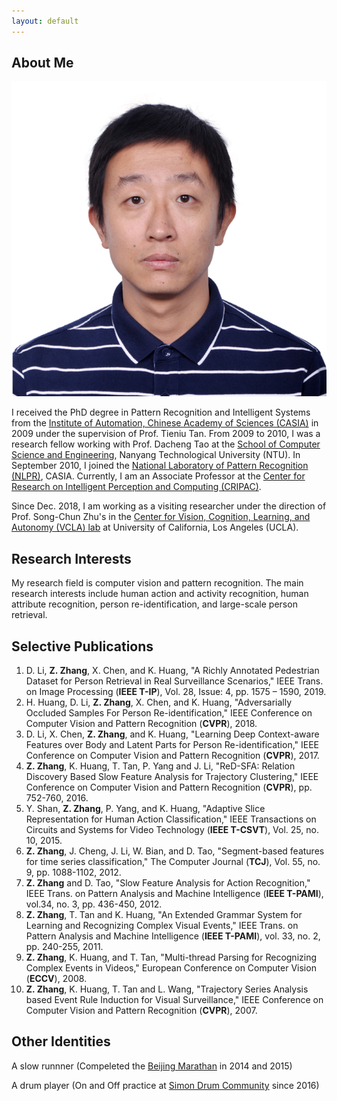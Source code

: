 ```yaml
---
layout: default
---
```


## About Me

<img class="profile-picture" src="zhangzhang.jpg">

I received the PhD degree in Pattern Recognition and Intelligent Systems from the [Institute of Automation, Chinese Academy of Sciences (CASIA)](http://www.ia.ac.cn/) in 2009 under the supervision of Prof. Tieniu Tan. From 2009 to 2010, I was a research fellow working with Prof. Dacheng Tao at the [School of Computer Science and Engineering](http://scse.ntu.edu.sg/Pages/Home.aspx), Nanyang Technological University (NTU). In September 2010, I joined the [National Laboratory of Pattern Recognition (NLPR)](http://www.nlpr.ia.ac.cn/CN/model/index.shtml), CASIA. Currently, I am an Associate Professor at the [Center for Research on Intelligent Perception and Computing (CRIPAC)](http://cripac.ia.ac.cn/). 

Since Dec. 2018, I am working as a visiting researcher under the direction of Prof. Song-Chun Zhu's in the [Center for Vision, Cognition, Learning, and Autonomy (VCLA) lab](http://vcla.stat.ucla.edu/) at University of California, Los Angeles (UCLA). 


## Research Interests

My research field is computer vision and pattern recognition. The main research interests include human action and activity recognition, human attribute recognition, person re-identification, and large-scale person retrieval.

## Selective Publications

1. D. Li, <b>Z. Zhang</b>, X. Chen, and K. Huang, "A Richly Annotated Pedestrian Dataset for Person Retrieval in Real Surveillance Scenarios," IEEE Trans. on Image Processing (<b>IEEE T-IP</b>), Vol. 28, Issue: 4, pp. 1575 – 1590, 2019. 
2. H. Huang, D. Li, <b>Z. Zhang</b>, X. Chen, and K. Huang, "Adversarially Occluded Samples For Person Re-identification," IEEE Conference on Computer Vision and Pattern Recognition (<b>CVPR</b>), 2018.
3. D. Li, X. Chen, <b>Z. Zhang</b>, and K. Huang, "Learning Deep Context-aware Features over Body and Latent Parts for Person Re-identification," IEEE Conference on Computer Vision and Pattern Recognition (<b>CVPR</b>), 2017.
4. <b>Z. Zhang</b>, K. Huang, T. Tan, P. Yang and J. Li, "ReD-SFA: Relation Discovery Based Slow Feature Analysis for Trajectory Clustering," IEEE Conference on Computer Vision and Pattern Recognition (<b>CVPR</b>), pp. 752-760, 2016.
5. Y. Shan,  <b>Z. Zhang</b>, P. Yang, and K. Huang, "Adaptive Slice Representation for Human Action Classification," IEEE Transactions on Circuits and Systems for Video Technology (<b>IEEE T-CSVT</b>), Vol. 25, no. 10, 2015.
6. <b>Z. Zhang</b>, J. Cheng, J. Li, W. Bian, and D. Tao, "Segment-based features for time series classification," The Computer Journal (<b>TCJ</b>), Vol. 55, no. 9, pp. 1088-1102, 2012.
7. <b>Z. Zhang</b> and D. Tao, "Slow Feature Analysis for Action Recognition," IEEE Trans. on Pattern Analysis and Machine Intelligence (<b>IEEE T-PAMI</b>), vol.34, no. 3, pp. 436-450, 2012.
8. <b>Z. Zhang</b>, T. Tan and K. Huang, "An Extended Grammar System for Learning and Recognizing Complex Visual Events," IEEE Trans. on Pattern Analysis and Machine Intelligence (<b>IEEE T-PAMI</b>), vol. 33, no. 2, pp. 240-255, 2011.
9. <b>Z. Zhang</b>, K. Huang, and T. Tan, "Multi-thread Parsing for Recognizing Complex Events in Videos," European Conference on Computer Vision (<b>ECCV</b>), 2008.
10. <b>Z. Zhang</b>, K. Huang, T. Tan and L. Wang, "Trajectory Series Analysis based  Event Rule Induction for Visual Surveillance," IEEE Conference on Computer Vision and Pattern Recognition (<b>CVPR</b>), 2007.

## Other Identities

A slow runnner (Compeleted the [Beijing Marathan](http://www.beijing-marathon.com/) in 2014 and 2015)

A drum player (On and Off practice at [Simon Drum Community](http://www.simondrum.cn/) since 2016)
